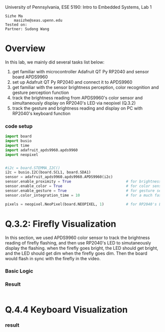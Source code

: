 University of Pennsylvania, ESE 5190: Intro to Embedded Systems, Lab 1

    Sizhe Ma
        masizhe@seas.upenn.edu
    Tested on:  
    Partner: Sudong Wang
    
# Overview
In this lab, we mainly did several tasks list below:
1) get familiar with microcontroller Adafruit QT Py RP2040 and sensor board APDS9960
2) set up Adafruit QT Py RP2040 and connect it to APDS9960
3) get familiar with the sensor brightness perception, color recognition and gesture perception function 
4) track the brightness reading from APDS9960's color sensor and simultaneously display on RP2040's LED via neopixel (Q.3.2)
5) track the gesture and brightness reading and display on PC with RP2040's keyboard function

### code setup
```python
import board
import busio
import time
import adafruit_apds9960.apds9960
import neopixel


#i2c = board.STEMMA_I2C()
i2c = busio.I2C(board.SCL1, board.SDA1)
sensor = adafruit_apds9960.apds9960.APDS9960(i2c)
sensor.enable_proximity = True                         # for brightness sensor
sensor.enable_color = True                             # for color sensor
sensor.enable_gesture = True                           # for gesture sensor
sensor.color_integration_time = 10                     # for a much faster source of data

pixels = neopixel.NeoPixel(board.NEOPIXEL, 1)          # for RP2040's LED display
```

# Q.3.2: Firefly Visualization
In this section, we used APDS9960 color sensor to track the brightness reading of firefly flashing, and then use RP2040's LED to simutaneously display the flashing. when the firefly goes bright, the LED should get bright, and the LED should get dim when the firefly goes dim. Then the board would flash in sync with the firefly in the video.

### Basic Logic

### Result
![]()

# Q.4.4 Keyboard Visualization
### result
![]()
